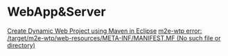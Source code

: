 # WebApp&Server

[Create Dynamic Web Project using Maven in Eclipse](http://crunchify.com/how-to-create-dynamic-web-project-using-maven-in-eclipse/)
[m2e-wtp error: <path>/target/m2e-wtp/web-resources/META-INF/MANIFEST.MF (No such file or directory)](http://stackoverflow.com/questions/14659891/m2e-wtp-error-path-target-m2e-wtp-web-resources-meta-inf-manifest-mf-no-such)
